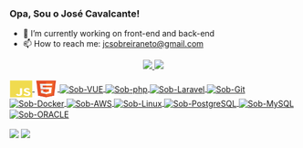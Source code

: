 ### Opa, Sou o José Cavalcante!

- 🔭 I’m currently working on front-end and back-end
- 📫 How to reach me: jcsobreiraneto@gmail.com

<div align="center">
  <a href="https://github.com/Sobin27">
  <img height="180em" src="https://github-readme-stats.vercel.app/api?username=Sobin27&show_icons=true&theme=synthwave&include_all_commits=true&count_private=true"/>
  <img height="180em" src="https://github-readme-stats.vercel.app/api/top-langs/?username=Sobin27&layout=compact&langs_count=7&theme=synthwave"/>
</div>
  
 <div style="display: inline_block"><br>
  <img align="center" alt="Sob-Js" height="30" width="40" src="https://raw.githubusercontent.com/devicons/devicon/master/icons/javascript/javascript-plain.svg">
  <img align="center" alt="Sob-HTML" height="30" width="40" src="https://raw.githubusercontent.com/devicons/devicon/master/icons/html5/html5-original.svg">
  <img align="center" alt="Sob-VUE" height="35" width="45" src="https://cdn.jsdelivr.net/gh/devicons/devicon@latest/icons/vuejs/vuejs-original.svg">
  <img align="center" alt="Sob-php" height="35" width="45" src="https://cdn.jsdelivr.net/gh/devicons/devicon/icons/php/php-original.svg">
  <img align="center" alt="Sob-Laravel" height="35" width="45" src="https://cdn.jsdelivr.net/gh/devicons/devicon@latest/icons/laravel/laravel-original.svg">
  <img align="center" alt="Sob-Git" height="35" width="45" src="https://cdn.jsdelivr.net/gh/devicons/devicon/icons/git/git-plain.svg">
  <img align="center" alt="Sob-Docker" height="35" width="45" src="https://cdn.jsdelivr.net/gh/devicons/devicon@latest/icons/docker/docker-original.svg">
  <img align="center" alt="Sob-AWS" height="35" width="45" src="https://cdn.jsdelivr.net/gh/devicons/devicon@latest/icons/amazonwebservices/amazonwebservices-original-wordmark.svg">
  <img align="center" alt="Sob-Linux" height="35" width="45" src="https://cdn.jsdelivr.net/gh/devicons/devicon@latest/icons/linux/linux-original.svg">
  <img align="center" alt="Sob-PostgreSQL" height="35" width="45" src="https://cdn.jsdelivr.net/gh/devicons/devicon/icons/postgresql/postgresql-original.svg">
  <img align="center" alt="Sob-MySQL" height="35" width="45" src="https://cdn.jsdelivr.net/gh/devicons/devicon@latest/icons/mysql/mysql-original.svg">
  <img align="center" alt="Sob-ORACLE" height="35" width="45" src="https://cdn.jsdelivr.net/gh/devicons/devicon@latest/icons/oracle/oracle-original.svg">

   
   
  <div> 
  <br>
  <a href = "mailto:jcsobreiraneto@gmail.com"><img src="https://img.shields.io/badge/-Gmail-%23333?style=for-the-badge&logo=gmail&logoColor=white" target="_blank"></a>
  <a href="https://www.linkedin.com/in/josé-cavalcante-a4930a21b/" target="_blank"><img src="https://img.shields.io/badge/-LinkedIn-%230077B5?style=for-the-badge&logo=linkedin&logoColor=white" target="_blank"></a> 
 
 
</div>
